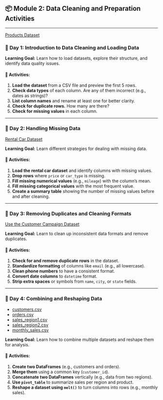 
## 📦 **Module 2: Data Cleaning and Preparation Activities**

---

[Products Dataset](products_dirty.csv)

### 📅 **Day 1: Introduction to Data Cleaning and Loading Data**

**Learning Goal:** Learn how to load datasets, explore their structure, and identify data quality issues.

#### 🔧 Activities:

1. **Load the dataset** from a CSV file and preview the first 5 rows.
2. **Check data types** of each column. Are any of them incorrect (e.g., dates as strings)?
3. **List column names** and rename at least one for better clarity.
4. **Check for duplicate rows.** How many are there?
5. **Check for missing values** in each column.

---

### 📅 **Day 2: Handling Missing Data**

[Rental Car Dataset](rental_cars.csv)

**Learning Goal:** Learn different strategies for dealing with missing data.

#### 🔧 Activities:

1. **Load the rental car dataset** and identify columns with missing values.
2. **Drop rows** where `price` or `car_type` is missing.
3. **Fill missing numerical values** (e.g., `mileage`) with the column’s mean.
4. **Fill missing categorical values** with the most frequent value.
5. **Create a summary table** showing the number of missing values before and after cleaning.

---

### 📅 **Day 3: Removing Duplicates and Cleaning Formats**

[Use the Customer Campaign Dataset](customer_contacts_dirty.csv)

**Learning Goal:** Learn to clean up inconsistent data formats and remove duplicates.

#### 🔧 Activities:

1. **Check for and remove duplicate rows** in the dataset.
2. **Standardize formatting** of columns like `email` (e.g., all lowercase).
3. **Clean phone numbers** to have a consistent format.
4. **Convert date columns** to `datetime` format.
5. **Strip extra spaces** or symbols from `name`, `city`, or `state` fields.

---

### 📅 **Day 4: Combining and Reshaping Data**

- [customers.csv](customers1.csv)
- [orders.csv](orders1.csv) 
- [sales_region1.csv](sales_region1.csv) 
- [sales_region2.csv](sales_region2.csv) 
- [monthly_sales.csv](monthly_sales.csv) 

**Learning Goal:** Learn how to combine multiple datasets and reshape them for analysis.

#### 🔧 Activities:

1. **Create two DataFrames** (e.g., customers and orders).
2. **Merge them** using a common key (`customer_id`).
3. **Concatenate two DataFrames** vertically (e.g., data from two regions).
4. **Use `pivot_table`** to summarize sales per region and product.
5. **Reshape a dataset using `melt()`** to turn columns into rows (e.g., monthly sales).



